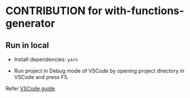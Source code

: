 # CONTRIBUTION for with-functions-generator

## Run in local

- Install dependencies: `yarn`

- Run project in Debug mode of VSCode by opening project directory in VSCode and press F5.

Refer [VSCode guide](https://code.visualstudio.com/api/get-started/your-first-extension).